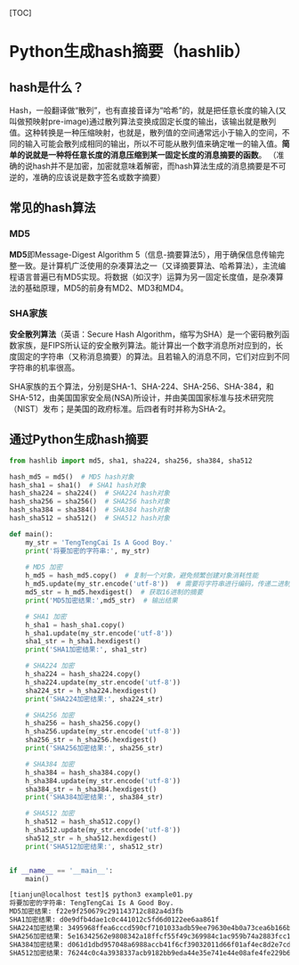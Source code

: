 [TOC]

# Python生成hash摘要（hashlib）

## hash是什么？

​	Hash，一般翻译做“散列”，也有直接音译为“哈希”的，就是把任意长度的输入(又叫做预映射pre-image)通过散列算法变换成固定长度的输出，该输出就是散列值。这种转换是一种压缩映射，也就是，散列值的空间通常远小于输入的空间，不同的输入可能会散列成相同的输出，所以不可能从散列值来确定唯一的输入值。**简单的说就是一种将任意长度的消息压缩到某一固定长度的消息摘要的函数**。 （准确的说hash并不是加密，加密就意味着解密，而hash算法生成的消息摘要是不可逆的，准确的应该说是数字签名或数字摘要）

## 常见的hash算法

### MD5

**MD5**即Message-Digest Algorithm 5（信息-摘要算法5），用于确保信息传输完整一致。是计算机广泛使用的杂凑算法之一（又译摘要算法、哈希算法），主流编程语言普遍已有MD5实现。将数据（如汉字）运算为另一固定长度值，是杂凑算法的基础原理，MD5的前身有MD2、MD3和MD4。 

### SHA家族

**安全散列算法**（英语：Secure Hash Algorithm，缩写为SHA）是一个密码散列函数家族，是FIPS所认证的安全散列算法。能计算出一个数字消息所对应到的，长度固定的字符串（又称消息摘要）的算法。且若输入的消息不同，它们对应到不同字符串的机率很高。 

SHA家族的五个算法，分别是SHA-1、SHA-224、SHA-256、SHA-384，和SHA-512，由美国国家安全局(NSA)所设计，并由美国国家标准与技术研究院（NIST）发布；是美国的政府标准。后四者有时并称为SHA-2。 

## 通过Python生成hash摘要

```python
from hashlib import md5, sha1, sha224, sha256, sha384, sha512

hash_md5 = md5()  # MD5 hash对象
hash_sha1 = sha1()  # SHA1 hash对象
hash_sha224 = sha224()  # SHA224 hash对象
hash_sha256 = sha256()  # SHA256 hash对象
hash_sha384 = sha384()  # SHA384 hash对象
hash_sha512 = sha512()  # SHA512 hash对象

def main():
    my_str = 'TengTengCai Is A Good Boy.'
    print('将要加密的字符串:', my_str)
    
    # MD5 加密
    h_md5 = hash_md5.copy()  # 复制一个对象，避免频繁创建对象消耗性能
    h_md5.update(my_str.encode('utf-8'))  # 需要将字符串进行编码，传递二进制数据
    md5_str = h_md5.hexdigest()  # 获取16进制的摘要
    print('MD5加密结果:',md5_str)  # 输出结果

    # SHA1 加密
    h_sha1 = hash_sha1.copy()
    h_sha1.update(my_str.encode('utf-8'))
    sha1_str = h_sha1.hexdigest()
    print('SHA1加密结果:', sha1_str)

    # SHA224 加密
    h_sha224 = hash_sha224.copy()
    h_sha224.update(my_str.encode('utf-8'))
    sha224_str = h_sha224.hexdigest()
    print('SHA224加密结果:', sha224_str)

    # SHA256 加密
    h_sha256 = hash_sha256.copy()
    h_sha256.update(my_str.encode('utf-8'))
    sha256_str = h_sha256.hexdigest()
    print('SHA256加密结果:', sha256_str)

    # SHA384 加密
    h_sha384 = hash_sha384.copy()
    h_sha384.update(my_str.encode('utf-8'))
    sha384_str = h_sha384.hexdigest()
    print('SHA384加密结果:', sha384_str)

    # SHA512 加密
    h_sha512 = hash_sha512.copy()
    h_sha512.update(my_str.encode('utf-8'))
    sha512_str = h_sha512.hexdigest()
    print('SHA512加密结果:', sha512_str)


if __name__ == '__main__':
    main()

```

```bash
[tianjun@localhost test]$ python3 example01.py 
将要加密的字符串: TengTengCai Is A Good Boy.
MD5加密结果: f22e9f250679c291143712c882a4d3fb
SHA1加密结果: d0e9dfb4dae1c0c441012c5fd6d0122ee6aa861f
SHA224加密结果: 3495968ffea6cccd590cf7101033adb59ee79630e4b0a73cea6b166b
SHA256加密结果: 5e16342562e9808342a18ffcf55f49c369984c1ac959b74a2883fcc16281aa7c
SHA384加密结果: d061d1dbd957048a6988accb41f6cf39032011d66f01af4ec8d2e7cda6c8a36f80e59bcbda726fde6ddb2e5882765ff7
SHA512加密结果: 76244c0c4a3938337acb9182bb9eda44e35e741e44e08afe4fe229b65350849f5a2beba189c5b58504c1a47f54cab8d484bf0f9eb3e981e8aabc5f0eec2b6b51
```





